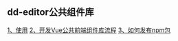 ## dd-editor公共组件库
[1、使用](./docs/use.md)
[2、开发Vue公共前端组件库流程](./docs/library.md)
[3、如何发布npm包](./docs/deploy.md)